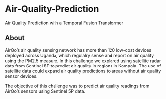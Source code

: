 # Air-Quality-Prediction
Air Quality Prediction with a Temporal Fusion Transformer

## About

AirQo’s air quality sensing network has more than 120 low-cost devices deployed across Uganda, which regulalry sense and report on air quality using the PM2.5 measure. In this challenge we explored using satellite radar data from Sentinel 5P to predict air quality in regions in Kampala. The use of satellite data could expand air quality predictions to areas without air quality sensor devices.

The objective of this challenge was to predict air quality readings from AirQo’s sensors using Sentinel 5P data.
